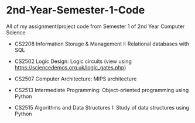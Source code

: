 # 2nd-Year-Semester-1-Code
All of my assignment/project code from Semester 1 of 2nd Year Computer Science

- CS2208 Information Storage & Management I: Relational databases with SQL

- CS2502 Logic Design: Logic circuits (view using https://sciencedemos.org.uk/logic_gates.php)

- CS2507 Computer Architecture: MIPS architecture

- CS2513 Intermediate Programming: Object-oriented programming using Python

- CS2515 Algorithms and Data Structures I: Study of data structures using Python
